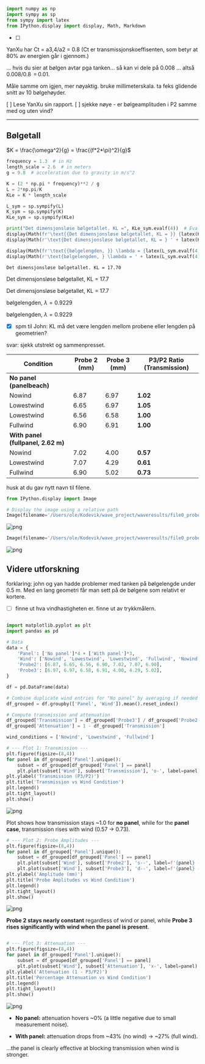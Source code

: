 ```python
import numpy as np
import sympy as sp
from sympy import latex
from IPython.display import display, Math, Markdown
```

- [ ] 
YanXu har Ct = a3,4/a2 = 0.8 (Ct er transmissjonskoeffisenten, som betyr at 80% av energien går i gjennom.)

... hvis du sier at bølgen avtar pga tanken... så kan vi dele på 0.008 ... altså 0.008/0.8 ‎ = 0.01. 

Måle samme om igjen, mer nøyaktig. bruke millimeterskala. ta feks glidende snitt av 10 bølgehøyder. 

[ ] Lese YanXu sin rapport. 
[ ] sjekke nøye - er bølgeamplituden i P2 samme med og uten vind?


---
                     


## Bølgetall
$K = \frac{\omega^2}{g} = \frac{(f*2*\pi)^2}{g}$


```python
frequency = 1.3  # in Hz
length_scale = 2.6  # in meters
g = 9.8  # acceleration due to gravity in m/s^2

K = (2 * np.pi * frequency)**2 / g
L = 2*np.pi/K
KLe = K * length_scale

L_sym = sp.sympify(L)
K_sym = sp.sympify(K)
KLe_sym = sp.sympify(KLe)

print("Det dimensjonsløse bølgetallet. KL =", KLe_sym.evalf(4))  # Evaluate KLe with 4 numbers
display(Math(fr'\text{{Det dimensjonsløse bølgetallet, KL = }} {latex(KLe_sym.evalf(4))}'))
display(Math(r'\text{Det dimensjonsløse bølgetallet, KL = } ' + latex(KLe_sym.evalf(4))))

display(Math(fr'\text{{bølgelengden, }} \lambda = {latex(L_sym.evalf(4))}'))
display(Math(r'\text{bølgelengden, } \lambda = ' + latex(L_sym.evalf(4))))


```

    Det dimensjonsløse bølgetallet. KL = 17.70



$\displaystyle \text{Det dimensjonsløse bølgetallet, KL = } 17.7$



$\displaystyle \text{Det dimensjonsløse bølgetallet, KL = } 17.7$



$\displaystyle \text{bølgelengden, } \lambda = 0.9229$



$\displaystyle \text{bølgelengden, } \lambda = 0.9229$


- [x]  spm til John: KL må det være lengden mellom probene eller lengden på geometrien?

svar: sjekk utstrekt og sammenpresset. 


| Condition                          | Probe 2 (mm) | Probe 3 (mm) | P3/P2 Ratio (Transmission) |
| ---------------------------------- | ------------ | ------------ | -------------------------- |
| **No panel (panelbeach)**          |              |              |                            |
| Nowind                             | 6.87         | 6.97         | **1.02**                   |
| Lowestwind                         | 6.65         | 6.97         | **1.05**                   |
| Lowestwind                         | 6.56         | 6.58         | **1.00**                   |
| Fullwind                           | 6.90         | 6.91         | **1.00**                   |
| **With panel (fullpanel, 2.62 m)** |              |              |                            |
| Nowind                             | 7.02         | 4.00         | **0.57**                   |
| Lowestwind                         | 7.07         | 4.29         | **0.61**                   |
| Fullwind                           | 6.90         | 5.02         | **0.73**                   |


husk at du gav nytt navn til filene.


```python
from IPython.display import Image

# Display the image using a relative path
Image(filename='/Users/ole/Kodevik/wave_project/waveresults/file0_probe2_amplitude.png')

```




    
![png](septembernotebook_files/septembernotebook_8_0.png)
    




```python
Image(filename='/Users/ole/Kodevik/wave_project/waveresults/file0_probe3_amplitude.png')
```




    
![png](septembernotebook_files/septembernotebook_9_0.png)
    



## Videre utforskning


forklaring: john og yan hadde problemer med tanken på bølgelengde under 0.5 m. Med en lang geometri får man sett på de bølgene som relativt er kortere. 


- [ ] finne ut hva vindhastigheten er. finne ut av trykkmålern.



```python

```


```python
import matplotlib.pyplot as plt
import pandas as pd

# Data
data = {
    'Panel': ['No panel']*4 + ['With panel']*3,
    'Wind': ['Nowind', 'Lowestwind', 'Lowestwind', 'Fullwind', 'Nowind', 'Lowestwind', 'Fullwind'],
    'Probe2': [6.87, 6.65, 6.56, 6.90, 7.02, 7.07, 6.90],
    'Probe3': [6.97, 6.97, 6.58, 6.91, 4.00, 4.29, 5.02],
}

df = pd.DataFrame(data)

# Combine duplicate wind entries for "No panel" by averaging if needed
df_grouped = df.groupby(['Panel', 'Wind']).mean().reset_index()

# Compute transmission and attenuation
df_grouped['Transmission'] = df_grouped['Probe3'] / df_grouped['Probe2']
df_grouped['Attenuation'] = 1 - df_grouped['Transmission']

wind_conditions = ['Nowind', 'Lowestwind', 'Fullwind']

# --- Plot 1: Transmission ---
plt.figure(figsize=(8,4))
for panel in df_grouped['Panel'].unique():
    subset = df_grouped[df_grouped['Panel'] == panel]
    plt.plot(subset['Wind'], subset['Transmission'], 'o-', label=panel)
plt.ylabel('Transmission (P3/P2)')
plt.title('Transmission vs Wind Condition')
plt.legend()
plt.tight_layout()
plt.show()
```


    
![png](septembernotebook_files/septembernotebook_14_0.png)
    


Plot shows how transmission stays ~1.0 for **no panel**, while for the **panel case**, transmission rises with wind (0.57 → 0.73).


```python
# --- Plot 2: Probe Amplitudes ---
plt.figure(figsize=(8,4))
for panel in df_grouped['Panel'].unique():
    subset = df_grouped[df_grouped['Panel'] == panel]
    plt.plot(subset['Wind'], subset['Probe2'], 's--', label=f'{panel} - Probe2')
    plt.plot(subset['Wind'], subset['Probe3'], 'd--', label=f'{panel} - Probe3')
plt.ylabel('Amplitude (mm)')
plt.title('Probe Amplitudes vs Wind Condition')
plt.legend()
plt.tight_layout()
plt.show()
```


    
![png](septembernotebook_files/septembernotebook_16_0.png)
    


**Probe 2 stays nearly constant** regardless of wind or panel, while **Probe 3 rises significantly with wind when the panel is present**.


```python

# --- Plot 3: Attenuation ---
plt.figure(figsize=(8,4))
for panel in df_grouped['Panel'].unique():
    subset = df_grouped[df_grouped['Panel'] == panel]
    plt.plot(subset['Wind'], subset['Attenuation'], 'x-', label=panel)
plt.ylabel('Attenuation (1 - P3/P2)')
plt.title('Percentage Attenuation vs Wind Condition')
plt.legend()
plt.tight_layout()
plt.show()
```


    
![png](septembernotebook_files/septembernotebook_18_0.png)
    


- **No panel:** attenuation hovers ~0% (a little negative due to small measurement noise).
    
- **With panel:** attenuation drops from ~43% (no wind) → ~27% (full wind).
    

...the panel is clearly effective at blocking transmission when wind is stronger.


```python

```


```python

```
